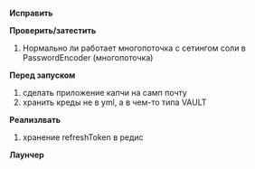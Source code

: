 **Исправить**

**Проверить/затестить**
1) Нормально ли работает многопоточка с сетингом соли в PasswordEncoder (многопоточка)

**Перед запуском**
1) сделать приложение капчи на самп почту
2) хранить креды не в yml, а в чем-то типа VAULT

**Реализлвать**
1) хранение refreshToken в редис



**Лаунчер**

